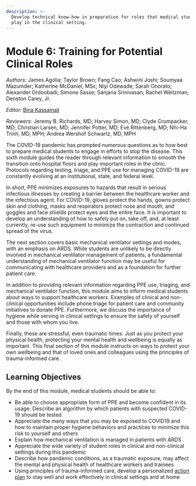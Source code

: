 ```yaml
---
description: >-
  Develop technical know-how in preparation for roles that medical students may
  play in the clinical setting.
---
```


# Module 6: Training for Potential Clinical Roles

_Authors:_ James Agolia; Taylor Brown; Fang Cao; Ashwini Joshi; Soumyaa Mazumder; Katherine McDaniel, MSc; Niyi Odewade; Sarah Onorato; Alexander Ordoobadi; Simone Sasse; Sanjana Srinivasan; Rachel Weitzman; Denston Carey, Jr. 

_Editor:_ [Bina Kassamali](mailto:bina_kassamali@hms.harvard.edu)

_Reviewers:_ Jeremy B. Richards, MD; Harvey Simon, MD; Clyde Crumpacker, MD; Christian Larsen, MD; Jennifer Potter, MD; Eve Rittenberg, MD; Nhi-Ha Trinh, MD, MPH; Andrea Wershof Schwartz, MD, MPH

The COVID-19 pandemic has prompted numerous questions as to how best to prepare medical students to engage in efforts to stop the disease. This sixth module guides the reader through relevant information to smooth the transition onto hospital floors and play important roles in the clinic. Protocols regarding testing, triage, and PPE use for managing COVID-19 are constantly evolving at an institutional, state, and federal level.

In short, PPE minimizes exposures to hazards that result in serious infectious illnesses by creating a barrier between the healthcare worker and the infectious agent. For COVID-19, gloves protect the hands, gowns protect skin and clothing, masks and respirators protect nose and mouth, and goggles and face shields protect eyes and the entire face.  It is important to develop an understanding of how to safely put on, take off, and, at least currently, re-use such equipment to minimize the contraction and continued spread of the virus. 

The next section covers basic mechanical ventilator settings and modes, with an emphasis on ARDS. While students are unlikely to be directly involved in mechanical ventilator management of patients, a fundamental understanding of mechanical ventilator function may be useful for communicating with healthcare providers and as a foundation for further patient care. 

In addition to providing relevant information regarding PPE use, triaging, and mechanical ventilator function, this module aims to inform medical students about ways to support healthcare workers. Examples of clinical and non-clinical opportunities include phone triage for patient care and community initiatives to donate PPE. Furthermore, we discuss the importance of hygiene while serving in clinical settings to ensure the safety of yourself and those with whom you live. 

Finally, these are stressful, even traumatic times. Just as you protect your physical health, protecting your mental health and wellbeing is equally as important. This final section of this module instructs on ways to protect your own wellbeing and that of loved ones and colleagues using the principles of trauma-informed care.

## Learning Objectives

By the end of this module, medical students should be able to:

* Be able to choose appropriate form of PPE and become confident in its usage. Describe an algorithm by which patients with suspected COVID-19 should be tested
* Appreciate the many ways that you may be exposed to COVID19 and how to maintain proper hygiene behaviors and practices to minimize this risk to yourself and others
* Explain how mechanical ventilation is managed in patients with ARDS
* Appreciate the wide variety of student roles in clinical and non-clinical settings during this pandemic
* Describe how pandemic conditions, as a traumatic exposure, may affect the mental and physical health of healthcare workers and trainees
* Using principles of trauma-informed care, develop a personalized [action plan](https://docs.google.com/document/d/1hiPP2grRxesodCOXxwfxNejopEjelSKR2Xb9s-ZJBrQ/edit) to stay well and work effectively in clinical settings and at home

